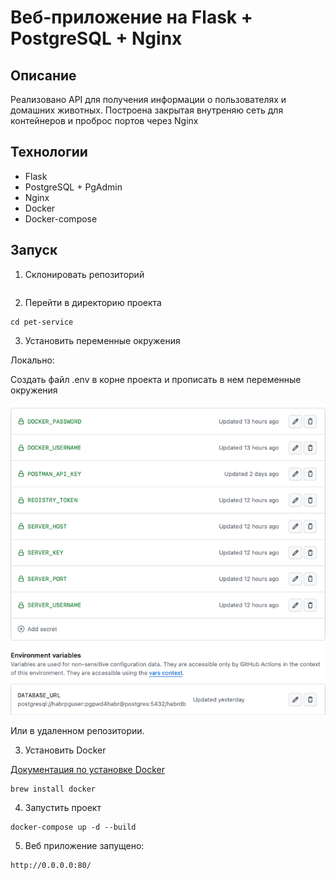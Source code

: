 # Веб-приложение на Flask + PostgreSQL + Nginx

## Описание
Реализовано API для получения информации о пользователях и домашних животных.
Построена закрытая внутреняю сеть для контейнеров и проброс портов через Nginx

## Технологии
- Flask
- PostgreSQL + PgAdmin
- Nginx
- Docker
- Docker-compose

## Запуск
1. Склонировать репозиторий
```

```
2. Перейти в директорию проекта
```
cd pet-service
```
3. Установить переменные окружения

Локально:

Создать файл .env в корне проекта и прописать в нем переменные окружения

![img.png](img.png)

Или в удаленном репозитории.

3. Установить Docker

[Документация по установке Docker](https://docs.docker.com/get-docker/)
```
brew install docker
```
4. Запустить проект
```
docker-compose up -d --build
```
5. Веб приложение запущено:
```
http://0.0.0.0:80/
```


